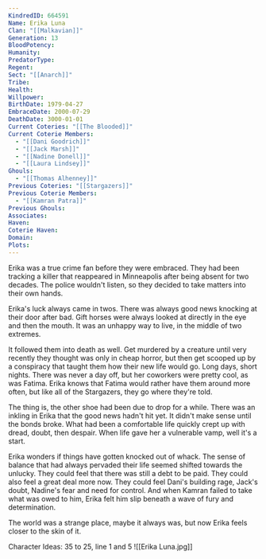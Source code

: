 ```yaml
---
KindredID: 664591
Name: Erika Luna
Clan: "[[Malkavian]]"
Generation: 13
BloodPotency: 
Humanity: 
PredatorType: 
Regent: 
Sect: "[[Anarch]]"
Tribe: 
Health: 
Willpower: 
BirthDate: 1979-04-27
EmbraceDate: 2000-07-29
DeathDate: 3000-01-01
Current Coteries: "[[The Blooded]]"
Current Coterie Members:
  - "[[Dani Goodrich]]"
  - "[[Jack Marsh]]"
  - "[[Nadine Donell]]"
  - "[[Laura Lindsey]]"
Ghouls:
  - "[[Thomas Alhenney]]"
Previous Coteries: "[[Stargazers]]"
Previous Coterie Members:
  - "[[Kamran Patra]]"
Previous Ghouls: 
Associates: 
Haven: 
Coterie Haven: 
Domain: 
Plots:
---
```

Erika was a true crime fan before they were embraced. They had been tracking a killer that reappeared in Minneapolis after being absent for two decades. The police wouldn't listen, so they decided to take matters into their own hands.

Erika's luck always came in twos. There was always good news knocking at their door after bad. Gift horses were always looked at directly in the eye and then the mouth. It was an unhappy way to live, in the middle of two extremes. 

It followed them into death as well. Get murdered by a creature until very recently they thought was only in cheap horror, but then get scooped up by a conspiracy that taught them how their new life would go. Long days, short nights. There was never a day off, but her coworkers were pretty cool, as was Fatima. Erika knows that Fatima would rather have them around more often, but like all of the Stargazers, they go where they're told. 

The thing is, the other shoe had been due to drop for a while. There was an inkling in Erika that the good news hadn't hit yet. It didn't make sense until the bonds broke. What had been a comfortable life quickly crept up with dread, doubt, then despair. When life gave her a vulnerable vamp, well it's a start. 

Erika wonders if things have gotten knocked out of whack. The sense of balance that had always pervaded their life seemed shifted towards the unlucky. They could feel that there was still a debt to be paid. They could also feel a great deal more now. They could feel Dani's building rage, Jack's doubt, Nadine's fear and need for control. And when Kamran failed to take what was owed to him, Erika felt him slip beneath a wave of fury and determination. 

The world was a strange place, maybe it always was, but now Erika feels closer to the skin of it.

Character Ideas: 
35 to 25, line 1 and 5
![[Erika Luna.jpg]]